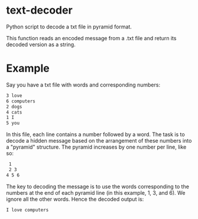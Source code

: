 # text-decoder
Python script to decode a txt file in pyramid format.

This function reads an encoded message from a .txt file and return its decoded version as a string. 

# Example

Say you have a txt file with words and corresponding numbers:

```bash
3 love
6 computers
2 dogs
4 cats
1 I
5 you
```

In this file, each line contains a number followed by a word. The task is to decode a hidden message based on the arrangement of these numbers into a "pyramid" structure. The pyramid increases by one number per line, like so:

```bash
 1
 2 3
4 5 6
```

The key to decoding the message is to use the words corresponding to the numbers at the end of each pyramid line (in this example, 1, 3, and 6). We ignore all the other words. Hence the decoded output is:

```bash
I love computers
```


